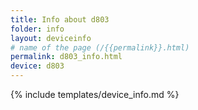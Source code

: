 ```yaml
---
title: Info about d803
folder: info
layout: deviceinfo
# name of the page (/{{permalink}}.html)
permalink: d803_info.html
device: d803
---
```

{% include templates/device_info.md %}
